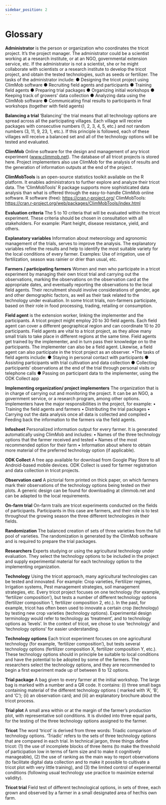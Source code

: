 ```yaml
---
sidebar_position: 2
---
```


# Glossary

**Administrator** is the person or organization who coordinates the tricot project. It’s the project manager. The administrator could be a scientist working at a research institute, or at an NGO, governmental extension service, etc.
If the administrator is not a scientist, she or he might collaborate with scientists or a research institute to develop the tricot project, and obtain the tested technologies, such as seeds or fertilizer.
The tasks of the administrator include:
●	Designing the tricot project using ClimMob software
●	Recruiting field agents and participants
●	Training field agents
●	Preparing trial packages
●	Organizing initial workshops
●	Keeping track of growers’ data collection
●	Analyzing data using the ClimMob software
●	Communicating final results to participants in final workshops (together with field agents)

**Balancing a trial**
‘Balancing’ the trial means that all technology options are spread across all the participating villages. Each village will receive packages with 
consecutive numbers (1, 2, 3, 4, 5, etc.) and not random numbers (3, 11, 9, 23, 1, etc.). If this principle is followed, each of these villages will receive a balanced set and all of the technology options will be tested and evaluated.

**ClimMob**
Online software for the design and management of any tricot experiment (www.climmob.net). The database of all tricot projects is stored here. Project implementers also use ClimMob for the analysis of results and the generation of information outputs at the end of the project.

**ClimMobTools** is an open-source statistics toolkit available on the R platform. It enables administrators to further explore and analyze their tricot data. The ‘ClimMobTools’ R package supports more sophisticated data analysis than what is offered through the easy-to-handle ClimMob online software.
R software (free): https://cran.r-project.org/
ClimMobTools: https://cran.r-project.org/web/packages/ClimMobTools/index.html

**Evaluation criteria**
The 5 to 10 criteria that will be evaluated within the tricot experiment. These criteria should be chosen in consultation with all stakeholders. 
For example: Plant height, disease resistance, yield, and others.

**Explanatory variables**
Information about meteorology and agronomic management of the trials, serves to improve the analysis. The explanatory variables refine the results and help to identify the most suitable variety for the local conditions of every farmer. Examples: Use of irrigation, use of fertilization, 
season was rainier or drier than usual, etc.

**Farmers / participating farmers**
Women and men who participate in a tricot experiment by managing their own tricot trial and carrying out the observations, marking the observations on the observation card at the appropriate dates, and eventually reporting the observations to the local field agents. Their recruitment should involve considerations of gender, age and other demographic factors, as well as their task related to the technology under evaluation. In some tricot trials, non-farmers participate, based on their role in food processing, trading, retailing or consumption.

**Field agent** is the extension worker, linking the implementer and the participants. A tricot project might employ 20 to 30 field agents. Each field agent can cover a different geographical region and can coordinate 10 to 20 participants. Field agents are vital to a tricot project, as they allow many small trials to take place in different regions at the same time.
Field agents get trained by the implementer, and in turn pass their knowledge on to the participants. The implementer can also be a field agent. Likewise, a field agent can also participate in the tricot project as an observer.
*The tasks of field agents include:
●	Staying in personal contact with participants
●	Assisting participants with trial cultivation and data collection
●	Collecting participants’ observations at the end of the trial through personal visits or telephone calls
●	Passing on participant data to the implementer, using the ODK Collect app

**Implementing organization/ project implementers**
The organization that is in charge of carrying out and monitoring the project. It can be an NGO, a government service, or a research program, among other options. Implementers have the major responsibilities in the project, for example:
• Training the field agents and farmers
• Distributing the trial packages
• Carrying out the data analysis once all data is collected and compiled
• Feeding back the information to the farmers via the field agents.

**Infosheet**
Personalized information output for every farmer. It is generated automatically using ClimMob and includes:
• Names of the three technology options that the farmer received and tested
• Names of the most recommended option for their farm
• Information about where to obtain more material of the preferred technology option (if applicable).

**ODK Collect**
A free app available for download from Google Play Store to all Android-based mobile devices. ODK Collect is used for farmer registration and 
data collection in tricot projects.

**Observation card**
A pictorial form printed on thick paper, on which farmers mark their observations of the technology options being tested on their plots. A generic design can be found for downloading at climmob.net and can be adapted to the local requirements.

**On-farm trial** On-farm trails are tricot experiments conducted on the fields of participants. Participants in this case are farmers, and their role is to test throughout the growing season the three different technologies in their fields.

**Randomization**
The balanced creation of sets of three varieties from the full pool of varieties. The randomization is generated by the ClimMob software and is required to prepare the trial packages.

**Researchers**
Experts studying or using the agricultural technology under evaluation. They select the technology options to be included in the project and supply experimental material for each technology option to the implementing organization.

**Technology** Using the tricot approach, many agricultural technologies can be tested and innovated. For example: Crop varieties, Fertilizer regimes, Irrigation systems, Pest management strategies, soil management strategies, etc.
Every tricot project focuses on one technology (for example, ‘fertilizer composition’), but tests a number of different technology options (fertilizer composition 1, fertilizer composition 2, etc.). In the past, for example, tricot has often been used to innovate a certain crop (technology) by testing new crop varieties (technology options). Experimental design terminology would refer to technology as ‘treatment’, and to technology options as ‘levels’. In the context of tricot, we chose to use ‘technology’ and ‘technology options’ for easier understanding.

**Technology options**
Each tricot experiment focuses on one agricultural technology (for example, ‘fertilizer composition’), but tests several technology options 
(fertilizer composition X, fertilizer composition Y, etc.). These technology options should in principle be suitable to local conditions and have the potential to be adopted by some of the farmers.  The researchers select the technology options, and they are recommended to begin a first experiment made up of between 8 to 12 options.

**Trial package**
A bag given to every farmer at the initial workshop. The large bag is marked with a number and a QR code. It contains: (i) three small bags containing material of the different technology options ( marked with ‘A’, ‘B’, and ‘C’); (ii) an observation card; and (iii) an explanatory brochure about the tricot process.

**Trial plot**
A small area within or at the margin of the farmer’s production plot, with representative soil conditions. It is divided into three equal parts, for the testing of the three technology options assigned to the farmer.

**Tricot**
The word ‘tricot’ is derived from three words: Triadic comparison of technology options. ‘Triadic’ refers to the sets of three technology options that are compared in each trial. In technical jargon, three things define tricot: (1) the use of incomplete blocks of three items (to make the threshold of participation low in terms of farm size and to make it cognitively manageable), (2) the use of ranking as the main way to report observations (to facilitate digital data collection and to make it possible to cultivate a tricot plot with very little training), and (3) the limited control of experimental conditions (following usual technology use practice to maximize external validity).

**Tricot trial**
Field test of different technological options, in sets of three, each grown and observed by a farmer in a small designated area of her/his 
own farm.




